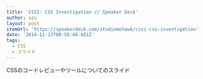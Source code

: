 ```yaml
---
title: 'CSSI: CSS Investigation // Speaker Deck'
author: azu
layout: post
itemUrl: 'https://speakerdeck.com/studiomohawk/cssi-css-investigation'
date: '2014-11-13T08:58:40.481Z'
tags:
  - CSS
  - スライド
---
```

CSSのコードレビューやツールについてのスライド

